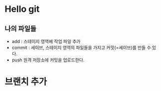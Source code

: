 # Hello git

## 나의 파일들

- add : 스테이지 영역에 작업 파일 추가
- commit : 세이브, 스테이지 영역의 파일들을 가지고 커밋(=세이브)를 만들 수 있다.
- push 원격 저장소에 커밋을 업로드한다.
# 브랜치 추가
